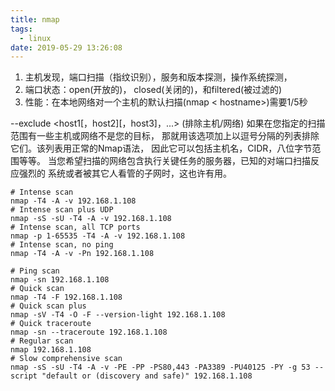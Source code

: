 ```yaml
---
title: nmap
tags:
  - linux
date: 2019-05-29 13:26:08
---
```

1. 主机发现，端口扫描（指纹识别），服务和版本探测，操作系统探测，
2. 端口状态：open(开放的)， closed(关闭的)，和filtered(被过滤的) 
3. 性能：在本地网络对一个主机的默认扫描(nmap < hostname>)需要1/5秒

--exclude <host1[，host2][，host3]，...> (排除主机/网络)
如果在您指定的扫描范围有一些主机或网络不是您的目标， 那就用该选项加上以逗号分隔的列表排除它们。该列表用正常的Nmap语法， 因此它可以包括主机名，CIDR，八位字节范围等等。 当您希望扫描的网络包含执行关键任务的服务器，已知的对端口扫描反应强烈的 系统或者被其它人看管的子网时，这也许有用。
```shell
# Intense scan
nmap -T4 -A -v 192.168.1.108
# Intense scan plus UDP
nmap -sS -sU -T4 -A -v 192.168.1.108
# Intense scan, all TCP ports
nmap -p 1-65535 -T4 -A -v 192.168.1.108
# Intense scan, no ping
nmap -T4 -A -v -Pn 192.168.1.108

# Ping scan
nmap -sn 192.168.1.108
# Quick scan
nmap -T4 -F 192.168.1.108
# Quick scan plus
nmap -sV -T4 -O -F --version-light 192.168.1.108
# Quick traceroute
nmap -sn --traceroute 192.168.1.108
# Regular scan
nmap 192.168.1.108
# Slow comprehensive scan
nmap -sS -sU -T4 -A -v -PE -PP -PS80,443 -PA3389 -PU40125 -PY -g 53 --script "default or (discovery and safe)" 192.168.1.108
```